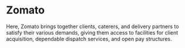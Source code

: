 # Zomato
Here, Zomato brings together clients, caterers, and delivery partners to satisfy their various demands, giving them access to facilities for client acquisition, dependable dispatch services, and open pay structures.
